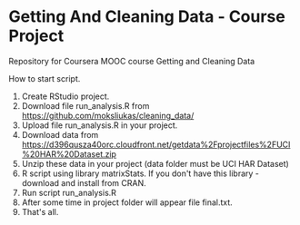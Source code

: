 # Getting And Cleaning Data - Course Project

Repository for Coursera MOOC course Getting and Cleaning Data

How to start script.

1. Create RStudio project.
2. Download file run_analysis.R from https://github.com/moksliukas/cleaning_data/
3. Upload file run_analysis.R in your project.
4. Download data from https://d396qusza40orc.cloudfront.net/getdata%2Fprojectfiles%2FUCI%20HAR%20Dataset.zip 
5. Unzip these data in your project (data folder must be UCI HAR Dataset)
6. R script using library matrixStats. If you don't have this library - download and install from CRAN.
7. Run script run_analysis.R
8. After some time in project folder will appear file final.txt.
9. That's all.

